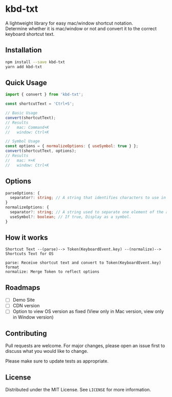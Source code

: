 # kbd-txt

A lightweight library for easy mac/window shortcut notation.  
Determine whether it is mac/window or not and convert it to the correct keyboard shortcut text.

## Installation

```bash
npm install --save kbd-txt
yarn add kbd-txt
```

## Quick Usage

```js
import { convert } from 'kbd-txt';

const shortcutText = 'Ctrl+S';

// Basic Usage
convert(shortcutText);
// Results
//   mac: Command+K
//   window: Ctrl+K

// Symbol Usage
const options = { normalizeOptions: { useSymbol: true } };
convert(shortcutText, options);
// Results
//   mac: ⌘+K
//   window: Ctrl+K
```

## Options

```ts
parseOptions: {
  separator?: string; // A string that identifies characters to use in separating the string.
}
normalizeOptions: {
  separator?: string; // A string used to separate one element of the array from the next in the resulting string.
  useSymbol?: boolean; // If true, Display as a symbol.
}
```

## How it works

```
Shortcut Text --(parse)--> Token(KeyboardEvent.key) --(normalize)--> Shortcuts Text for OS

parse: Receive shortcut text and convert to Token(KeyboardEvent.key) format
normalize: Merge Token to reflect options
```

## Roadmaps

- [ ] Demo Site
- [ ] CDN version
- [ ] Option to view OS version as fixed (View only in Mac version, view only in Window version)

## Contributing

Pull requests are welcome. For major changes, please open an issue first to discuss what you would like to change.

Please make sure to update tests as appropriate.

## License

Distributed under the MIT License. See `LICENSE` for more information.
